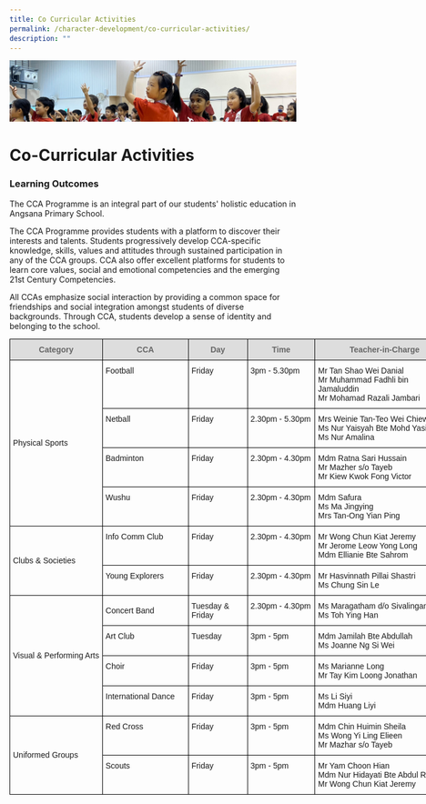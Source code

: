 ```yaml
---
title: Co Curricular Activities
permalink: /character-development/co-curricular-activities/
description: ""
---
```

![](/images/School%20Development%20Programmes.jpg)


Co-Curricular Activities
========================

### Learning Outcomes

The CCA Programme is an integral part of our students' holistic education in Angsana Primary School.

  

The CCA Programme provides students with a platform to discover their interests and talents. Students progressively develop CCA-specific knowledge, skills, values and attitudes through sustained participation in any of the CCA groups. CCA also offer excellent platforms for students to learn core values, social and emotional competencies and the emerging 21st Century Competencies.

  

All CCAs emphasize social interaction by providing a common space for friendships and social integration amongst students of diverse backgrounds. Through CCA, students develop a sense of identity and belonging to the school.


<style type="text/css">
.tg  {border-collapse:collapse;border-spacing:0;}
.tg td{border-color:black;border-style:solid;border-width:1px;font-family:Arial, sans-serif;font-size:14px;
  overflow:hidden;padding:10px 5px;word-break:normal;}
.tg th{border-color:black;border-style:solid;border-width:1px;font-family:Arial, sans-serif;font-size:14px;
  font-weight:normal;overflow:hidden;padding:10px 5px;word-break:normal;}
.tg .tg-cly1{text-align:left;vertical-align:middle}
.tg .tg-feqv{background-color:#DDD;color:#666;font-weight:bold;text-align:center;vertical-align:middle}
.tg .tg-0lax{text-align:left;vertical-align:top}
</style>
<table class="tg" style="undefined;table-layout: fixed; width: 782px">
<colgroup>
<col style="width: 163px">
<col style="width: 151px">
<col style="width: 104px">
<col style="width: 119px">
<col style="width: 245px">
</colgroup>
<thead>
  <tr>
    <th class="tg-feqv"><span style="color:#666;background-color:#DDD">Category</span></th>
    <th class="tg-feqv"><span style="color:#666;background-color:#DDD">CCA</span></th>
    <th class="tg-feqv"><span style="color:#666;background-color:#DDD">Day</span></th>
    <th class="tg-feqv"><span style="color:#666;background-color:#DDD">Time</span></th>
    <th class="tg-feqv"><span style="color:#666;background-color:#DDD">Teacher-in-Charge</span></th>
  </tr>
</thead>
<tbody>
  <tr>
    <td class="tg-cly1" rowspan="4">Physical Sports</td>
    <td class="tg-0lax">Football</td>
    <td class="tg-0lax">Friday</td>
    <td class="tg-0lax">3pm - 5.30pm</td>
    <td class="tg-0lax">Mr Tan Shao Wei Danial<br>Mr Muhammad Fadhli bin Jamaluddin<br>Mr Mohamad Razali Jambari<br></td>
  </tr>
  <tr>
    <td class="tg-0lax">Netball</td>
    <td class="tg-0lax">Friday</td>
    <td class="tg-0lax">2.30pm - 5.30pm</td>
    <td class="tg-0lax">Mrs Weinie Tan-Teo Wei Chiew<br>Ms Nur Yaisyah Bte Mohd Yasin<br>Ms Nur Amalina<br></td>
  </tr>
  <tr>
    <td class="tg-0lax">Badminton</td>
    <td class="tg-0lax">Friday</td>
    <td class="tg-0lax">2.30pm - 4.30pm</td>
    <td class="tg-0lax">Mdm Ratna Sari Hussain<br>Mr Mazher s/o Tayeb<br>Mr Kiew Kwok Fong Victor</td>
  </tr>
  <tr>
    <td class="tg-0lax">Wushu</td>
    <td class="tg-0lax"> Friday</td>
    <td class="tg-0lax">2.30pm - 4.30pm</td>
    <td class="tg-0lax">Mdm Safura<br>Ms Ma Jingying<br>Mrs Tan-Ong Yian Ping<br></td>
  </tr>
  <tr>
    <td class="tg-cly1" rowspan="2">Clubs &amp; Societies</td>
    <td class="tg-0lax">Info Comm Club</td>
    <td class="tg-0lax">Friday</td>
    <td class="tg-0lax">2.30pm - 4.30pm</td>
    <td class="tg-0lax">Mr Wong Chun Kiat Jeremy<br>Mr Jerome Leow Yong Long<br>Mdm Ellianie Bte Sahrom<br></td>
  </tr>
  <tr>
    <td class="tg-0lax">Young Explorers</td>
    <td class="tg-0lax">Friday</td>
    <td class="tg-0lax">2.30pm - 4.30pm</td>
    <td class="tg-0lax">Mr Hasvinnath Pillai Shastri<br>Ms Chung Sin Le<br></td>
  </tr>
  <tr>
    <td class="tg-cly1" rowspan="5">Visual &amp; Performing Arts</td>
    <td class="tg-cly1" rowspan="2">Concert Band</td>
    <td class="tg-0lax">Tuesday & Friday</td>
    <td class="tg-0lax">2.30pm - 4.30pm</td>
    <td class="tg-0lax" rowspan="2">Ms Maragatham d/o Sivalingam<br>Ms Toh Ying Han<br></td>
  </tr>
  <tr>
   
  </tr>
  <tr>
    <td class="tg-0lax">Art Club</td>
    <td class="tg-0lax">Tuesday</td>
    <td class="tg-0lax">3pm - 5pm</td>
    <td class="tg-0lax">Mdm Jamilah Bte Abdullah<br>Ms Joanne Ng Si Wei<br></td>
  </tr>
  <tr>
    <td class="tg-0lax">Choir</td>
    <td class="tg-0lax">Friday</td>
    <td class="tg-0lax">3pm - 5pm</td>
    <td class="tg-0lax">Ms Marianne Long<br>Mr Tay Kim Loong Jonathan<br></td>
  </tr>
  <tr>
    <td class="tg-0lax">International Dance</td>
    <td class="tg-0lax">Friday</td>
    <td class="tg-0lax">3pm - 5pm</td>
    <td class="tg-0lax">Ms Li Siyi<br>Mdm Huang Liyi<br></td>
  </tr>
  <tr>
    <td class="tg-cly1" rowspan="2">Uniformed Groups</td>
    <td class="tg-0lax">Red Cross</td>
    <td class="tg-0lax">Friday</td>
    <td class="tg-0lax">3pm - 5pm</td>
    <td class="tg-0lax">Mdm Chin Huimin Sheila<br>Ms Wong Yi Ling Elieen<br>Mr Mazhar s/o Tayeb<br></td>
  </tr>
  <tr>
    <td class="tg-0lax">Scouts</td>
    <td class="tg-0lax">Friday</td>
    <td class="tg-0lax">3pm - 5pm</td>
    <td class="tg-0lax">Mr Yam Choon Hian<br>Mdm Nur Hidayati Bte Abdul Rahman<br>Mr Wong Chun Kiat Jeremy</td>
  </tr>
</tbody>
</table>